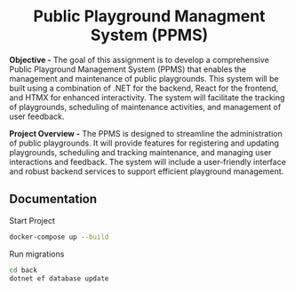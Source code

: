 # <center>Public Playground Managment System (PPMS)</center>

**Objective -** The goal of this assignment is to develop a comprehensive Public Playground Management System (PPMS) that enables the management and maintenance of public playgrounds. This system will be built using a combination of .NET for the backend, React for the frontend, and HTMX for enhanced interactivity. The system will facilitate the tracking of playgrounds, scheduling of maintenance activities, and management of user feedback.

**Project Overview -** The PPMS is designed to streamline the administration of public playgrounds. It will provide features for registering and updating playgrounds, scheduling and tracking maintenance, and managing user interactions and feedback. The system will include a user-friendly interface and robust backend services to support efficient playground management.

## Documentation

Start Project

```bash
docker-compose up --build
```

Run migrations

```bash
cd back
dotnet ef database update
```